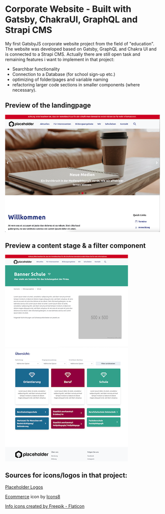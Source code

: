 # Corporate Website - Built with Gatsby, ChakraUI, GraphQL and Strapi CMS

My first GatsbyJS corporate website project from the field of "education". The website was developed based on Gatsby, GraphQL and Chakra UI and is connected to a Strapi CMS. Actually there are still open task and remaining features i want to implement in that project:
- Searchbar functionality
- Connection to a Database (for school sign-up etc.)
- optimizing of folder/pages and variable naming
- refactoring larger code sections in smaller components (where necessary).

## Preview of the landingpage

![preview of the landingpage](src/images/preview_home.png)

## Preview a content stage & a filter component
![preview of a content stage](src/images/preview_stage.png)
![preview of a filter component](src/images/preview_filter.png)

## Sources for icons/logos in that project:

[Placeholder Logos](https://placeholder.com/)

<a target="_blank" href="https://icons8.com/icon/YFn1QHQKdou6/ecommerce">Ecommerce</a> icon by <a target="_blank" href="https://icons8.com">Icons8</a>

<a href="https://www.flaticon.com/free-icons/info" title="info icons">Info icons created by Freepik - Flaticon</a>

